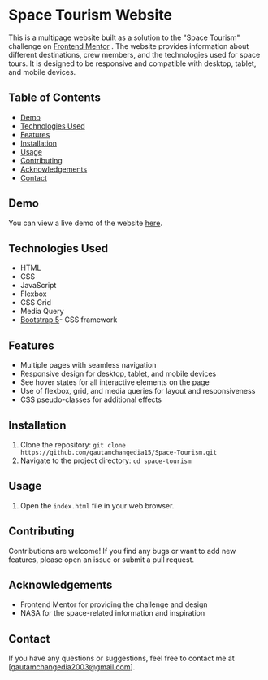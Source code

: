 # Space Tourism Website

This is a multipage website built as a solution to the "Space Tourism" challenge on [Frontend Mentor](https://www.frontendmentor.io) . The website provides information about different destinations, crew members, and the technologies used for space tours. It is designed to be responsive and compatible with desktop, tablet, and mobile devices.

## Table of Contents
- [Demo](#demo)
- [Technologies Used](#technologies-used)
- [Features](#features)
- [Installation](#installation)
- [Usage](#usage)
- [Contributing](#contributing)
- [Acknowledgements](#acknowledgements)
- [Contact](#contact)

## Demo

You can view a live demo of the website [here](https://your-demo-link.com).


## Technologies Used

- HTML
- CSS
- JavaScript
- Flexbox
- CSS Grid
- Media Query
- [Bootstrap 5](https://getbootstrap.com/)- CSS framework

## Features

- Multiple pages with seamless navigation
- Responsive design for desktop, tablet, and mobile devices
- See hover states for all interactive elements on the page
- Use of flexbox, grid, and media queries for layout and responsiveness
- CSS pseudo-classes for additional effects

## Installation

1. Clone the repository: `git clone https://github.com/gautamchangedia15/Space-Tourism.git`
2. Navigate to the project directory: `cd space-tourism`

## Usage

1. Open the `index.html` file in your web browser.

## Contributing

Contributions are welcome! If you find any bugs or want to add new features, please open an issue or submit a pull request.


## Acknowledgements

- Frontend Mentor for providing the challenge and design
- NASA for the space-related information and inspiration

## Contact

If you have any questions or suggestions, feel free to contact me at [gautamchangedia2003@gmail.com].


